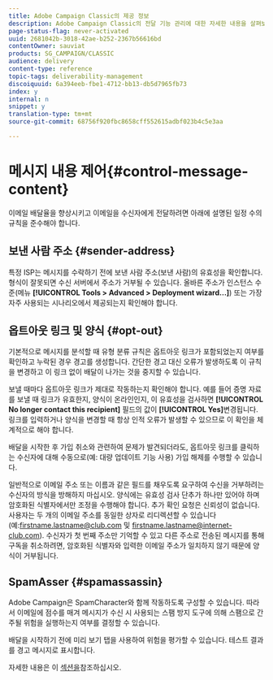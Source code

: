 ```yaml
---
title: Adobe Campaign Classic의 제공 정보
description: Adobe Campaign Classic의 전달 기능 관리에 대한 자세한 내용을 살펴보십시오.
page-status-flag: never-activated
uuid: 2681042b-3018-42ae-b252-2367b56616bd
contentOwner: sauviat
products: SG_CAMPAIGN/CLASSIC
audience: delivery
content-type: reference
topic-tags: deliverability-management
discoiquuid: 6a394eeb-fbe1-4712-bb13-db5d7965fb73
index: y
internal: n
snippet: y
translation-type: tm+mt
source-git-commit: 68756f920fbc8658cff552615adbf023b4c5e3aa

---
```



# 메시지 내용 제어{#control-message-content}

이메일 배달율을 향상시키고 이메일을 수신자에게 전달하려면 아래에 설명된 일정 수의 규칙을 준수해야 합니다.

## 보낸 사람 주소 {#sender-address}

특정 ISP는 메시지를 수락하기 전에 보낸 사람 주소(보낸 사람)의 유효성을 확인합니다. 형식이 잘못되면 수신 서버에서 주소가 거부될 수 있습니다. 올바른 주소가 인스턴스 수준(메뉴 **[!UICONTROL Tools > Advanced > Deployment wizard...]**) 또는 가장 자주 사용되는 시나리오에서 제공되는지 확인해야 합니다.

## 옵트아웃 링크 및 양식 {#opt-out}

기본적으로 메시지를 분석할 때 유형 분류 규칙은 옵트아웃 링크가 포함되었는지 여부를 확인하고 누락된 경우 경고를 생성합니다. 간단한 경고 대신 오류가 발생하도록 이 규칙을 변경하고 이 링크 없이 배달이 나가는 것을 중지할 수 있습니다.

보낼 때마다 옵트아웃 링크가 제대로 작동하는지 확인해야 합니다. 예를 들어 증명 자료를 보낼 때 링크가 유효한지, 양식이 온라인인지, 이 유효성을 검사하면 **[!UICONTROL No longer contact this recipient]** 필드의 값이 **[!UICONTROL Yes]**&#x200B;변경됩니다. 링크를 입력하거나 양식을 변경할 때 항상 인적 오류가 발생할 수 있으므로 이 확인을 체계적으로 해야 합니다.

배달을 시작한 후 가입 취소와 관련하여 문제가 발견되더라도, 옵트아웃 링크를 클릭하는 수신자에 대해 수동으로(예: 대량 업데이트 기능 사용) 가입 해제를 수행할 수 있습니다.

일반적으로 이메일 주소 또는 이름과 같은 필드를 채우도록 요구하여 수신을 거부하려는 수신자의 방식을 방해하지 마십시오. 양식에는 유효성 검사 단추가 하나만 있어야 하며 암호화된 식별자에서만 조정을 수행해야 합니다. 추가 확인 요청은 신뢰성이 없습니다.사용자는 두 개의 이메일 주소를 동일한 상자로 리디렉션할 수 있습니다(예:firstname.lastname@club.com 및 firstname.lastname@internet-club.com). 수신자가 첫 번째 주소만 기억할 수 있고 다른 주소로 전송된 메시지를 통해 구독을 취소하려면, 암호화된 식별자와 입력한 이메일 주소가 일치하지 않기 때문에 양식이 거부됩니다.

## SpamAsser {#spamassassin}

Adobe Campaign은 SpamCharacter와 함께 작동하도록 구성할 수 있습니다. 따라서 이메일에 점수를 매겨 메시지가 수신 시 사용되는 스팸 방지 도구에 의해 스팸으로 간주될 위험을 실행하는지 여부를 결정할 수 있습니다.

배달을 시작하기 전에 미리 보기 탭을 사용하여 위험을 평가할 수 있습니다. 테스트 결과를 경고 메시지로 표시합니다.

자세한 내용은 이 [섹션을](../../delivery/using/spamassassin.md)참조하십시오.